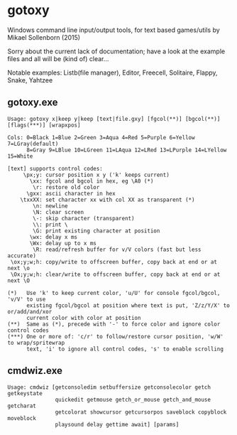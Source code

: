 # gotoxy
Windows command line input/output tools, for text based games/utils by Mikael Sollenborn (2015)

Sorry about the current lack of documentation; have a look at the example files and all will be (kind of) clear...

Notable examples: Listb(file manager), Editor, Freecell, Solitaire, Flappy, Snake, Yahtzee


gotoxy.exe
----------
```
Usage: gotoxy x|keep y|keep [text|file.gxy] [fgcol(**)] [bgcol(**)] [flags(***)] [wrapxpos]

Cols: 0=Black 1=Blue 2=Green 3=Aqua 4=Red 5=Purple 6=Yellow 7=LGray(default)
      8=Gray 9=LBlue 10=LGreen 11=LAqua 12=LRed 13=LPurple 14=LYellow 15=White

[text] supports control codes:
     \px;y: cursor position x y ('k' keeps current)
       \xx: fgcol and bgcol in hex, eg \A0 (*)
        \r: restore old color
      \gxx: ascii character in hex
    \txxXX: set character xx with col XX as transparent (*)
        \n: newline
        \N: clear screen
        \-: skip character (transparent)
        \\: print \
        \G: print existing character at position
       \wx: delay x ms
       \Wx: delay up to x ms
        \R: read/refresh buffer for v/V colors (fast but less accurate)
 \ox;y;w;h: copy/write to offscreen buffer, copy back at end or at next \o
 \Ox;y;w;h: clear/write to offscreen buffer, copy back at end or at next \O

(*)   Use 'k' to keep current color, 'u/U' for console fgcol/bgcol, 'v/V' to use
      existing fgcol/bgcol at position where text is put, 'Z/z/Y/X' to or/add/and/xor
      current color with color at position
(**)  Same as (*), precede with '-' to force color and ignore color control codes
(***) One or more of: 'c/r' to follow/restore cursor position, 'w/W' to wrap/spritewrap
      text, 'i' to ignore all control codes, 's' to enable scrolling
```

cmdwiz.exe
----------
```
Usage: cmdwiz [getconsoledim setbuffersize getconsolecolor getch getkeystate 
               quickedit getmouse getch_or_mouse getch_and_mouse getcharat
               getcolorat showcursor getcursorpos saveblock copyblock moveblock
               playsound delay gettime await] [params]
```

